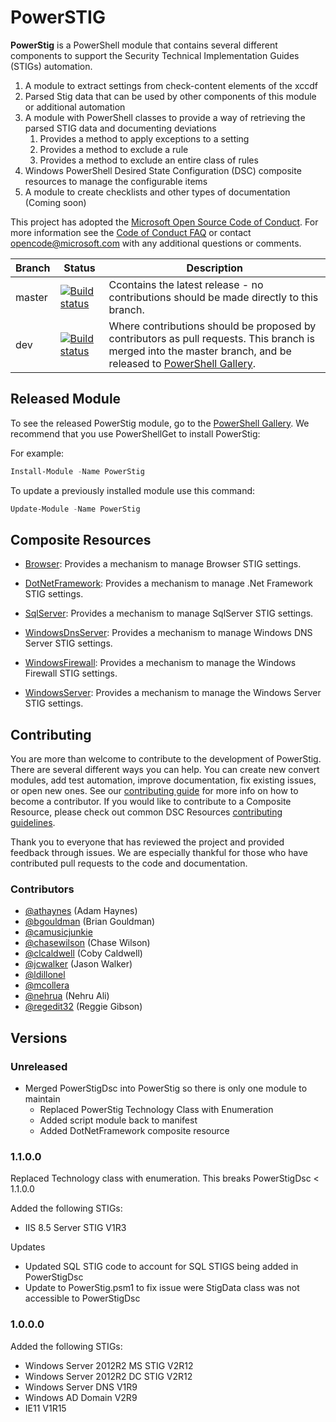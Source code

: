 # PowerSTIG

**PowerStig** is a PowerShell module that contains several different components to support the Security Technical Implementation Guides (STIGs) automation.

1. A module to extract settings from check-content elements of the xccdf
1. Parsed Stig data that can be used by other components of this module or additional automation
1. A module with PowerShell classes to provide a way of retrieving the parsed STIG data and documenting deviations
    1. Provides a method to apply exceptions to a setting
    1. Provides a method to exclude a rule
    1. Provides a method to exclude an entire class of rules
1. Windows PowerShell Desired State Configuration (DSC) composite resources to manage the configurable items
1. A module to create checklists and other types of documentation (Coming soon)

This project has adopted the [Microsoft Open Source Code of Conduct](
  https://opensource.microsoft.com/codeofconduct/).
For more information see the [Code of Conduct FAQ](
  https://opensource.microsoft.com/codeofconduct/faq/)
or contact [opencode@microsoft.com](mailto:opencode@microsoft.com) with any additional questions
or comments.

|Branch|Status|Description|
| ---- | ---- | --- |
| master | [![Build status](https://ci.appveyor.com/api/projects/status/9iuhve75mrjdxokb/branch/master?svg=true)](https://ci.appveyor.com/api/projects/status/9iuhve75mrjdxokb/branch/master?svg=true) | Ccontains the latest release - no contributions should be made directly to this branch. |
| dev | [![Build status](https://ci.appveyor.com/api/projects/status/9iuhve75mrjdxokb/branch/dev?svg=true)](https://ci.appveyor.com/api/projects/status/9iuhve75mrjdxokb/branch/dev?svg=true) | Where contributions should be proposed by contributors as pull requests. This branch is merged into the master branch, and be released to [PowerShell Gallery](https://www.powershellgallery.com/). |

## Released Module

To see the released PowerStig module, go to the [PowerShell Gallery](https://www.powershellgallery.com/items?q=powerstig&x=19&y=15). We recommend that you use PowerShellGet to install PowerStig:

For example:

```powershell
Install-Module -Name PowerStig
```

To update a previously installed module use this command:

```powershell
Update-Module -Name PowerStig
```

## Composite Resources

* [Browser](https://github.com/Microsoft/PowerStigDsc/wiki/Browser): Provides a mechanism to manage Browser STIG settings.

* [DotNetFramework](https://github.com/Microsoft/PowerStigDsc/wiki/DotNetFramework): Provides a mechanism to manage .Net Framework STIG settings.

* [SqlServer](https://github.com/Microsoft/PowerStigDsc/wiki/SqlServer): Provides a mechanism to manage SqlServer STIG settings.

* [WindowsDnsServer](https://github.com/Microsoft/PowerStigDsc/wiki/WindowsDnsServer): Provides a mechanism to manage Windows DNS Server STIG settings.

* [WindowsFirewall](https://github.com/Microsoft/PowerStigDsc/wiki/WindowsFirewall): Provides a mechanism to manage the Windows Firewall STIG settings.

* [WindowsServer](https://github.com/Microsoft/PowerStigDsc/wiki/WindowsServer): Provides a mechanism to manage the Windows Server STIG settings.

## Contributing

You are more than welcome to contribute to the development of PowerStig.
There are several different ways you can help.
You can create new convert modules, add test automation, improve documentation, fix existing issues, or open new ones.
See our [contributing guide](CONTRIBUTING.md) for more info on how to become a contributor.
If you would like to contribute to a Composite Resource, please check out common DSC Resources [contributing guidelines](https://github.com/PowerShell/DscResources/blob/master/CONTRIBUTING.md).

Thank you to everyone that has reviewed the project and provided feedback through issues.
We are especially thankful for those who have contributed pull requests to the code and documentation.

### Contributors

* [@athaynes](https://github.com/athaynes) (Adam Haynes)
* [@bgouldman](https://github.com/bgouldman) (Brian Gouldman)
* [@camusicjunkie](https://github.com/camusicjunkie)
* [@chasewilson](https://github.com/chasewilson) (Chase Wilson)
* [@clcaldwell](https://github.com/clcaldwell) (Coby Caldwell)
* [@jcwalker](https://github.com/jcwalker) (Jason Walker)
* [@ldillonel](https://github.com/ldillonel)
* [@mcollera](https://github.com/mcollera)
* [@nehrua](https://github.com/nehrua) (Nehru Ali)
* [@regedit32](https://github.com/regedit32) (Reggie Gibson)

## Versions

### Unreleased

* Merged PowerStigDsc into PowerStig so there is only one module to maintain
  * Replaced PowerStig Technology Class with Enumeration
  * Added script module back to manifest
  * Added DotNetFramework composite resource

### 1.1.0.0

Replaced Technology class with enumeration. This breaks PowerStigDsc < 1.1.0.0

Added the following STIGs:

* IIS 8.5 Server STIG V1R3

Updates

* Updated SQL STIG code to account for SQL STIGS being added in PowerStigDsc
* Update to PowerStig.psm1 to fix issue were StigData class was not accessible to PowerStigDsc

### 1.0.0.0

Added the following STIGs:

* Windows Server 2012R2 MS STIG V2R12
* Windows Server 2012R2 DC STIG V2R12
* Windows Server DNS V1R9
* Windows AD Domain V2R9
* IE11 V1R15
